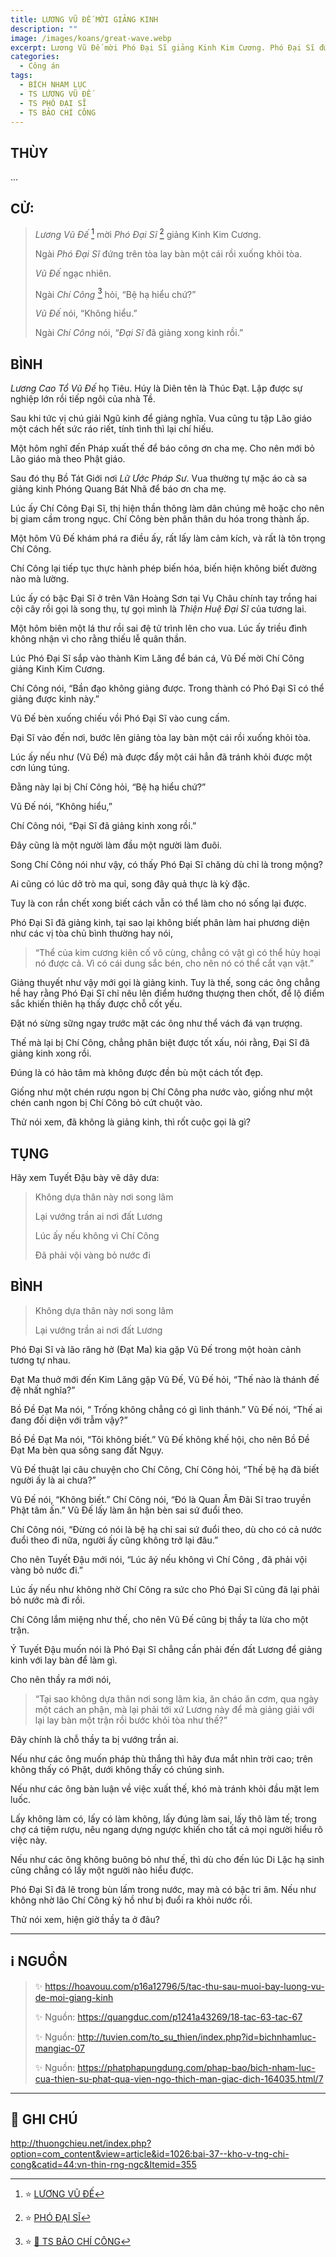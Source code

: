 ```yaml
---
title: LƯƠNG VŨ ĐẾ MỜI GIẢNG KINH
description: ""
image: /images/koans/great-wave.webp
excerpt: Lương Vũ Đế mời Phó Đại Sĩ giảng Kinh Kim Cương. Phó Đại Sĩ đứng trên tòa lay bàn một cái rồi xuống khỏi tòa.
categories:
  - Công án
tags:
  - BÍCH NHAM LỤC
  - TS LƯƠNG VŨ ĐẾ
  - TS PHÓ ĐẠI SĨ
  - TS BẢO CHÍ CÔNG
---
```


## THÙY

...

## CỬ:

> _Lương Vũ Đế_ [^1] mời _Phó Đại Sĩ_ [^2] giảng Kinh Kim Cương.
>
> Ngài _Phó Đại Sĩ_ đứng trên tòa lay bàn một cái rồi xuống khỏi tòa.
>
> _Vũ Đế_ ngạc nhiên.
>
> Ngài _Chí Công_ [^3] hỏi, “Bệ hạ hiểu chứ?”
>
> _Vũ Đế_ nói, “Không hiểu.”
>
> Ngài _Chí Công_ nói, “_Đại Sĩ_ đã giảng xong kinh rồi.”

## BÌNH

_Lương Cao Tổ Vũ Đế_ họ Tiêu. Húy là Diên tên là Thúc Đạt. Lập được sự nghiệp lớn rồi tiếp ngôi của nhà Tề.

Sau khi tức vị chú giải Ngũ kinh để giảng nghĩa. Vua cũng tu tập Lão giáo một cách hết sức ráo riết, tính tình thì lại chí hiếu.

Một hôm nghĩ đến Pháp xuất thế để báo công ơn cha mẹ. Cho nên mới bỏ Lão giáo mà theo Phật giáo.

Sau đó thụ Bồ Tát Giới nơi _Lữ Ước Pháp Sư_. Vua thường tự mặc áo cà sa giảng kinh Phóng Quang Bát Nhã để báo ơn cha mẹ.

Lúc ấy Chí Công Đại Sĩ, thị hiện thần thông làm dân chúng mê hoặc cho nên bị giam cầm trong ngục.
Chí Công bèn phân thân du hóa trong thành ấp.

Một hôm Vũ Đế khám phá ra điều ấy, rất lấy làm cảm kích, và rất là tôn trọng Chí Công.

Chí Công lại tiếp tục thực hành phép biến hóa, biến hiện không biết đường nào mà lường.

Lúc ấy có bậc Đại Sĩ ở trên Vân Hoàng Sơn tại Vụ Châu chính tay trồng hai cội cây rồi gọi là song thụ, tự gọi mình là _Thiện Huệ Đại Sĩ_ của tương lai.

Một hôm biên một lá thư rồi sai đệ tử trình lên cho vua. Lúc ấy triều đình không nhận vì cho rằng thiếu lễ quân thần.

Lúc Phó Đại Sĩ sắp vào thành Kim Lăng để bán cá, Vũ Đế mời Chí Công giảng Kinh Kim Cương.

Chí Công nói, “Bần đạo không giảng được. Trong thành có Phó Đại Sĩ có thể giảng được kinh này.”

Vũ Đế bèn xuống chiếu vồi Phó Đại Sĩ vào cung cấm.

Đại Sĩ vào đến nơi, bước lên giảng tòa lay bàn một cái rồi xuống khỏi tòa.

Lúc ấy nếu như (Vũ Đế) mà được đẩy một cái hẳn đã tránh khỏi được một cơn lúng túng.

Đằng này lại bị Chí Công hỏi, “Bệ hạ hiểu chứ?”

Vũ Đế nói, “Không hiểu,”

Chí Công nói, “Đại Sĩ đã giảng kinh xong rồi.”

Đây cũng là một người làm đầu một người làm đuôi.

Song Chí Công nói như vậy, có thấy Phó Đại Sĩ chăng dù chỉ là trong mộng?

Ai cũng có lúc dở trò ma quỉ, song đây quả thực là kỳ đặc.

Tuy là con rắn chết xong biết cách vẫn có thể làm cho nó sống lại được.

Phó Đại Sĩ đã giảng kinh, tại sao lại không biết phân làm hai phương diện như các vị tòa chủ bình thường hay nói,

> “Thể của kim cương kiên cố vô cùng, chẳng có vật gì có thể hủy hoại nó được cả. Vì có cái dung sắc bén, cho nên nó có thể cắt vạn vật.”

Giảng thuyết như vậy mới gọi là giảng kinh.
Tuy là thế, song các ông chẳng hề hay rằng Phó Đại Sĩ chỉ nêu lên điểm hướng thượng then chốt, để lộ điểm sắc khiến thiên hạ thấy được chỗ cốt yếu.

Đặt nó sừng sững ngay trước mặt các ông như thể vách đá vạn trượng.

Thế mà lại bị Chí Công, chẳng phân biệt được tốt xấu, nói rằng, Đại Sĩ đã giảng kinh xong rồi.

Đúng là có hảo tâm mà không được đền bù một cách tốt đẹp.

Giống như một chén rượu ngon bị Chí Công pha nước vào, giống như một chén canh ngon bị Chí Công bỏ cứt chuột vào.

Thử nói xem, đã không là giảng kinh, thì rốt cuộc gọi là gì?

## TỤNG

Hãy xem Tuyết Đậu bày vẽ dây dưa:

> Không dựa thân này nơi song lâm
>
> Lại vướng trần ai nơi đất Lương
>
> Lúc ấy nếu không vì Chí Công
>
> Đã phải vội vàng bỏ nước đi

## BÌNH

> Không dựa thân này nơi song lâm
>
> Lại vướng trần ai nơi đất Lương

Phó Đại Sĩ và lão răng hở (Đạt Ma) kia gặp Vũ Đế trong một hoàn cảnh tương tự nhau.

Đạt Ma thuở mới đến Kim Lăng gặp Vũ Đế, Vũ Đế hỏi, “Thế nào là thánh đế đệ nhất nghĩa?”

Bồ Đề Đạt Ma nói, “ Trống không chẳng có gì linh thánh.” Vũ Đế nói, “Thế ai đang đối diện với trẫm vậy?”

Bồ Đề Đạt Ma nói, “Tôi không biết.” Vũ Đế không khế hội, cho nên Bồ Đề Đạt Ma bèn qua sông sang đất Ngụy.

Vũ Đế thuật lại câu chuyện cho Chí Công, Chí Công hỏi, “Thế bệ hạ đã biết người ấy là ai chưa?”

Vũ Đế nói, “Không biết.” Chí Công nói, “Đó là Quan Âm Đãi Sĩ trao truyền Phật tâm ấn.” Vũ Đế lấy làm ân hận bèn sai sứ đuổi theo.

Chí Công nói, “Đừng có nói là bệ hạ chỉ sai sứ đuổi theo, dù cho có cả nước đuổi theo đi nữa, người ấy cũng không trở lại đâu.”

Cho nên Tuyết Đậu mới nói, “Lúc âý nếu không vì Chí Công , đã phải vội vàng bỏ nước đi.”

Lúc ấy nếu như không nhờ Chí Công ra sức cho Phó Đại Sĩ cũng đã lại phải bỏ nước mà đi rồi.

Chí Công lắm miệng như thế, cho nên Vũ Đế cũng bị thầy ta lừa cho một trận.

Ý Tuyết Đậu muốn nói là Phó Đại Sĩ chẳng cần phải đến đất Lương để giảng kinh với lay bàn để làm gì.

Cho nên thầy ra mới nói,

> “Tại sao không dựa thân nơi song lâm kia, ăn cháo ăn cơm, qua ngày một cách an phận, mà lại phải tới xứ Lương này để mà giảng giải với lại lay bàn một trận rồi bước khỏi tòa như thế?”

Đây chính là chỗ thầy ta bị vướng trần ai.

Nếu như các ông muốn pháp thù thắng thì hãy đưa mắt nhìn trời cao; trên không thấy có Phật, dưới không thấy có chúng sinh.

Nếu như các ông bàn luận về việc xuất thế, khó mà tránh khỏi đầu mặt lem luốc.

Lấy không làm có, lấy có làm không, lấy đúng làm sai, lấy thô làm tế; trong chợ cá tiệm rượu, nêu ngang dựng ngược khiến cho tất cả mọi người hiểu rõ việc này.

Nếu như các ông không buông bỏ như thế, thì dù cho đến lúc Di Lặc hạ sinh cũng chẳng có lấy một người nào hiểu được.

Phó Đại Sĩ đã lê trong bùn lấm trong nước, may mà có bậc tri âm. Nếu như không nhờ lão Chí Công kỷ hồ như bị đuổi ra khỏi nước rồi.

Thử nói xem, hiện giờ thầy ta ở đâu?

<hr class="blog-rule" />

## ℹ️ NGUỒN

> ✨ https://hoavouu.com/p16a12796/5/tac-thu-sau-muoi-bay-luong-vu-de-moi-giang-kinh
>
> ✨ Nguồn: https://quangduc.com/p1241a43269/18-tac-63-tac-67
>
> ✨ Nguồn: http://tuvien.com/to_su_thien/index.php?id=bichnhamluc-mangiac-07
>
> ✨ Nguồn: https://phatphapungdung.com/phap-bao/bich-nham-luc-cua-thien-su-phat-qua-vien-ngo-thich-man-giac-dich-164035.html/7

<hr class="blog-rule" />

## 📌 GHI CHÚ

[^1]: ⭐️ <a href="https://vi.wikipedia.org/wiki/L%C6%B0%C6%A1ng_V%C5%A9_%C4%90%E1%BA%BF" target="_blank">LƯƠNG VŨ ĐẾ</a>

[^2]: ⭐️ <a href="https://vi.wikipedia.org/wiki/Thi%E1%BB%87n_Hu%E1%BB%87" target="_blank">PHÓ ĐẠI SĨ</a>

[^3]: ⭐️ <a href="https://blog.phapthihoi.org/cao-tang-di-truyen-sau-nhi-to-bao-chi-chi-cong/" target="_blank">🔗 TS BẢO CHÍ CÔNG</a>

http://thuongchieu.net/index.php?option=com_content&view=article&id=1026:bai-37--kho-v-tng-chi-cong&catid=44:vn-thin-rng-ngc&Itemid=355
